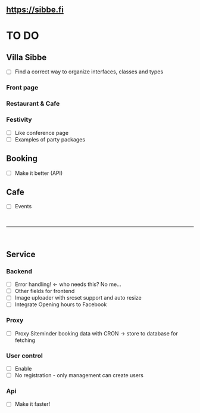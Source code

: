 ## <https://sibbe.fi>

# TO DO

## Villa Sibbe

- [ ] Find a correct way to organize interfaces, classes and types

### Front page

### Restaurant & Cafe

### Festivity

- [ ] Like conference page
- [ ] Examples of party packages

## Booking

- [ ] Make it better (API)

## Cafe

- [ ] Events

&nbsp;

---

&nbsp;

## Service

### Backend

- [ ] Error handling! <- who needs this? No me...
- [ ] Other fields for frontend
- [ ] Image uploader with srcset support and auto resize
- [ ] Integrate Opening hours to Facebook

### Proxy

- [ ] Proxy Siteminder booking data with CRON -> store to database for fetching

### User control

- [ ] Enable
- [ ] No registration - only management can create users

### Api

- [ ] Make it faster!
